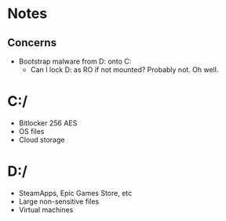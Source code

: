 # Notes

## Concerns

-   Bootstrap malware from D: onto C:
    -   Can I lock D: as RO if not mounted? Probably not. Oh well.

# C:/
-   Bitlocker 256 AES
-   OS files
-   Cloud storage

# D:/
-   SteamApps, Epic Games Store, etc
-   Large non-sensitive files
-   Virtual machines